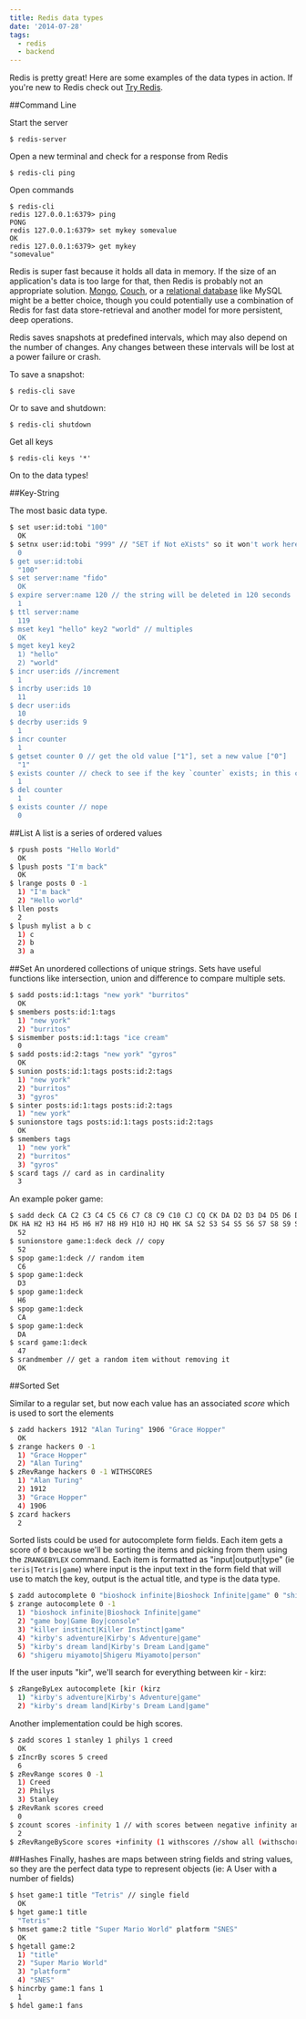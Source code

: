 ```yaml
---
title: Redis data types
date: '2014-07-28'
tags:
  - redis
  - backend
---
```

Redis is pretty great! Here are some examples of the data types in action. <!-- more -->If you're new to Redis check out [Try Redis](http://try.redis.io).

##Command Line

Start the server

    $ redis-server

Open a new terminal and check for a response from Redis

    $ redis-cli ping

Open commands

    $ redis-cli
    redis 127.0.0.1:6379> ping
    PONG
    redis 127.0.0.1:6379> set mykey somevalue
    OK
    redis 127.0.0.1:6379> get mykey
    "somevalue"

Redis is super fast because it holds all data in memory. If the size of an application's data is too large for that, then Redis is probably not an appropriate solution. [Mongo](http://www.mongodb.org/), [Couch](http://couchdb.apache.org/), or a [relational database](http://en.wikipedia.org/wiki/Relational_model) like MySQL might be a better choice, though you could potentially use a combination of Redis for fast data store-retrieval and another model for more persistent, deep operations. 

Redis saves snapshots at predefined intervals, which may also depend on the number of changes. Any changes between these intervals will be lost at a power failure or crash.

To save a snapshot:

    $ redis-cli save

Or to save and shutdown:

    $ redis-cli shutdown

Get all keys

    $ redis-cli keys '*'

On to the data types!

##Key-String

The most basic data type.

````bash
$ set user:id:tobi "100"
  OK
$ setnx user:id:tobi "999" // "SET if Not eXists" so it won't work here
  0
$ get user:id:tobi
  "100"
$ set server:name "fido"
  OK
$ expire server:name 120 // the string will be deleted in 120 seconds
  1
$ ttl server:name
  119
$ mset key1 "hello" key2 "world" // multiples
  OK
$ mget key1 key2
  1) "hello"
  2) "world"
$ incr user:ids //increment
  1
$ incrby user:ids 10
  11
$ decr user:ids
  10
$ decrby user:ids 9
  1
$ incr counter
  1
$ getset counter 0 // get the old value ["1"], set a new value ["0"]
  "1"
$ exists counter // check to see if the key `counter` exists; in this case true (outputs `integer 1`)
  1
$ del counter
  1
$ exists counter // nope
  0
````

##List
A list is a series of ordered values

````bash
$ rpush posts "Hello World"
  OK
$ lpush posts "I'm back"
  OK
$ lrange posts 0 -1
  1) "I'm back"
  2) "Hello world"
$ llen posts
  2
$ lpush mylist a b c
  1) c
  2) b
  3) a
````

##Set
An unordered collections of unique strings. Sets have useful functions like intersection, union and difference to compare multiple sets.

````bash
$ sadd posts:id:1:tags "new york" "burritos"
  OK
$ smembers posts:id:1:tags
  1) "new york"
  2) "burritos"
$ sismember posts:id:1:tags "ice cream"
  0
$ sadd posts:id:2:tags "new york" "gyros"
  OK
$ sunion posts:id:1:tags posts:id:2:tags
  1) "new york"
  2) "burritos"
  3) "gyros"
$ sinter posts:id:1:tags posts:id:2:tags
  1) "new york"
$ sunionstore tags posts:id:1:tags posts:id:2:tags
  OK
$ smembers tags
  1) "new york"
  2) "burritos"
  3) "gyros"
$ scard tags // card as in cardinality
  3
````

An example poker game:

````bash
$ sadd deck CA C2 C3 C4 C5 C6 C7 C8 C9 C10 CJ CQ CK DA D2 D3 D4 D5 D6 D7 D8 D9 D10 DJ DQ
DK HA H2 H3 H4 H5 H6 H7 H8 H9 H10 HJ HQ HK SA S2 S3 S4 S5 S6 S7 S8 S9 S10 SJ SQ SK
  52
$ sunionstore game:1:deck deck // copy
  52
$ spop game:1:deck // random item
  C6
$ spop game:1:deck
  D3
$ spop game:1:deck
  H6
$ spop game:1:deck
  CA
$ spop game:1:deck
  DA
$ scard game:1:deck
  47
$ srandmember // get a random item without removing it
  OK
````

##Sorted Set

Similar to a regular set, but now each value has an associated _score_ which is used to sort the elements

````bash
$ zadd hackers 1912 "Alan Turing" 1906 "Grace Hopper"
  OK
$ zrange hackers 0 -1
  1) "Grace Hopper"
  2) "Alan Turing"
$ zRevRange hackers 0 -1 WITHSCORES
  1) "Alan Turing"
  2) 1912 
  3) "Grace Hopper" 
  4) 1906
$ zcard hackers
  2
````

Sorted lists could be used for autocomplete form fields. Each item gets a score of `0` because we'll be sorting the items and picking from them using the `ZRANGEBYLEX` command. Each item is formatted as "input|output|type" (ie `teris|Tetris|game`) where input is the input text in the form field that will use to match the key, output is the actual title, and type is the data type.

````bash
$ zadd autocomplete 0 "bioshock infinite|Bioshock Infinite|game" 0 "shigeru miyamoto|Shigeru Miyamoto|person" 0 "kirby's dream land|Kirby's Dream Land|game" 0 "kirby's adventure|Kirby's Adventure|game" 0 "killer instinct|Killer Instinct|game" 0 "game boy|Game Boy|console"
$ zrange autocomplete 0 -1
  1) "bioshock infinite|Bioshock Infinite|game"
  2) "game boy|Game Boy|console"
  3) "killer instinct|Killer Instinct|game"
  4) "kirby's adventure|Kirby's Adventure|game"
  5) "kirby's dream land|Kirby's Dream Land|game"
  6) "shigeru miyamoto|Shigeru Miyamoto|person"
````

If the user inputs "kir", we'll search for everything between kir - kirz:

````bash
$ zRangeByLex autocomplete [kir (kirz
  1) "kirby's adventure|Kirby's Adventure|game"
  2) "kirby's dream land|Kirby's Dream Land|game"
````

Another implementation could be high scores.

````bash
$ zadd scores 1 stanley 1 philys 1 creed
  OK
$ zIncrBy scores 5 creed
  6
$ zRevRange scores 0 -1
  1) Creed
  2) Philys
  3) Stanley
$ zRevRank scores creed
  0
$ zcount scores -infinity 1 // with scores between negative infinity and 1
  2
$ zRevRangeByScore scores +infinity (1 withscores //show all (withschores) above 1
````

##Hashes
Finally, hashes are maps between string fields and string values, so they are the perfect data type to represent objects (ie: A User with a number of fields)

````bash
$ hset game:1 title "Tetris" // single field
  OK
$ hget game:1 title
  "Tetris"
$ hmset game:2 title "Super Mario World" platform "SNES"
  OK
$ hgetall game:2
  1) "title"
  2) "Super Mario World"
  3) "platform" 
  4) "SNES"
$ hincrby game:1 fans 1
  1
$ hdel game:1 fans
````